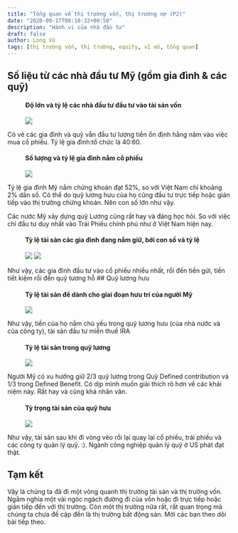 ```yaml
---
title: "Tổng quan về thị trường vốn, thị trường nợ (P2)"
date: "2020-09-17T08:10:32+00:50"
description: "Hành vi của nhà đầu tư"
draft: false
author: Long Vũ
tags: [thị trường vốn, thị trường, equity, vĩ mô, tổng quan]
---
```

## Số liệu từ các nhà đầu tư Mỹ (gồm gia đình & các quỹ)
<figure>
<figcaption>
    <h4>Độ lớn và tỷ lệ các nhà đầu tư đầu tư vào tài sản vốn</h4>
</figcaption>
<img src="/post/thi-truong/img/holding-equity-us.png"  />
 </figure>
 Có vẻ các gia đình và quỹ vẫn đầu tư lượng tiền ổn định hằng năm vào việc mua cổ phiếu. Tỷ lệ gia đình:tổ chức là 40:60.
 <figure>
<figcaption>
    <h4>Số lượng và tỷ lệ gia đình nắm cổ phiếu</h4>
</figcaption>
<img src="/post/thi-truong/img/family-hold-stock.png"  />
 </figure>
 Tỷ lệ gia đình Mỹ nắm chứng khoán đạt 52%, so với Việt Nam chỉ khoảng 2% dân số. Có thể do quỹ lương hưu của họ cũng đầu tư trực tiếp hoặc gián tiếp vào thị trường chứng khoán. Nên con số lớn như vậy.

 Các nước Mỹ xây dựng quỹ Lương cũng rất hay và đáng học hỏi. So với việc chỉ đầu tư duy nhất vào Trái Phiếu chính phủ như ở Việt Nam hiện nay. 

 <figure>
<figcaption>
    <h4>Tỷ lệ tài sản các gia đình đang nắm giữ, bởi con số và tỷ lệ</h4>
</figcaption>
<img src="/post/thi-truong/img/household-liquidity-by-number.png" />
<img src="/post/thi-truong/img/household-liquidity-by-percent.png" />
 </figure>
 Như vậy, các gia đình đầu tư vào cổ phiếu nhiều nhất, rồi đến tiền gửi, tiền tiết kiệm rồi đến quỹ tương hỗ 
 ## Quỹ lương hưu
  <figure>
<figcaption>
    <h4>Tỷ lệ tài sản để dành cho giai đoạn hưu trí của người Mỹ</h4>
</figcaption>
<img src="/post/thi-truong/img/us-retirement-asset.png" />
 </figure>
 Như vậy, tiền của họ nằm chủ yếu trong quỹ lương hưu (của nhà nước và của công ty), tài sản đầu tư miễn thuế IRA
   <figure>
<figcaption>
    <h4>Tỷ lệ tài sản trong quỹ lương</h4>
</figcaption>
<img src="/post/thi-truong/img/us-pension-asset.png" />
 </figure>
 Người Mỹ có xu hướng giữ 2/3 quỹ lương trong Quỹ Defined contribution và 1/3 trong Defined Benefit. Có dịp mình muốn giải thích rõ hơn về các khái niệm này. Rất hay và cũng khá nhân văn.
   <figure>
<figcaption>
    <h4>Tỷ trọng tài sản của quỹ hưu</h4>
</figcaption>
<img src="/post/thi-truong/img/us-pension-fund.png" />
 </figure>
Như vậy, tài sản sau khi đi vòng vèo rồi lại quay lại cổ phiếu, trái phiếu và các công ty quản lý quỹ. :).
Ngành công nghiệp quản lý quỹ ở US phát đạt thật.

## Tạm kết
Vậy là chúng ta đã đi một vòng quanh thị trường tài sản và thị trường vốn. Ngắm nghía một vài ngóc ngách đường đi của vốn hoặc đi trực tiếp hoặc gián tiếp đến với thị trường.
Còn một thị trường nữa rất, rất quan trọng mà chúng ta chưa đề cập đến là thị trường bất động sản. Mời các bạn theo dõi bài tiếp theo.
